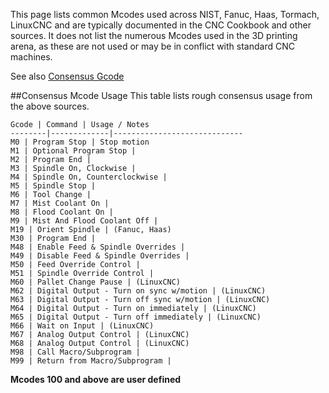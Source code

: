 This page lists common Mcodes used across NIST, Fanuc, Haas, Tormach, LinuxCNC and are typically documented in the CNC Cookbook and other sources. It does not list the numerous Mcodes used in the 3D printing arena, as these are not used or may be in conflict with standard CNC machines.

See also [Consensus Gcode](g2dialect-Consensus-Gcode)

##Consensus Mcode Usage
This table lists rough consensus usage from the above sources.

	Gcode | Command | Usage / Notes
	--------|-------------|-----------------------------
	M0 | Program Stop | Stop motion
	M1 | Optional Program Stop |
	M2 | Program End |
	M3 | Spindle On, Clockwise |
	M4 | Spindle On, Counterclockwise | 
	M5 | Spindle Stop |
	M6 | Tool Change | 
	M7 | Mist Coolant On | 
	M8 | Flood Coolant On | 
	M9 | Mist And Flood Coolant Off | 
	M19 | Orient Spindle | (Fanuc, Haas)
	M30 | Program End | 
	M48 | Enable Feed & Spindle Overrides |
	M49 | Disable Feed & Spindle Overrides |
	M50 | Feed Override Control |
	M51 | Spindle Override Control |
	M60 | Pallet Change Pause | (LinuxCNC)
	M62 | Digital Output - Turn on sync w/motion | (LinuxCNC)
	M63 | Digital Output - Turn off sync w/motion | (LinuxCNC)
	M64 | Digital Output - Turn on immediately | (LinuxCNC)
	M65 | Digital Output - Turn off immediately | (LinuxCNC)
	M66 | Wait on Input | (LinuxCNC)
	M67 | Analog Output Control | (LinuxCNC)
	M68 | Analog Output Control | (LinuxCNC)
	M98 | Call Macro/Subprogram |
	M99 | Return from Macro/Subprogram |

**Mcodes 100 and above are user defined**
